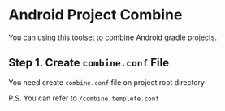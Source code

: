 # Android Project Combine

You can using this toolset to combine Android gradle projects.

## Step 1. Create `combine.conf` File

You need create `combine.conf` file on project root directory

P.S. You can refer to `/combine.templete.conf`

